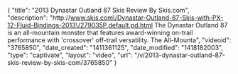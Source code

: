 {
    "title": "2013 Dynastar Outland 87 Skis Review By Skis.com",
    "description": "http:\/\/www.skis.com\/Dynastar-Outland-87-Skis-with-PX-12-Fluid-Bindings-2013\/279035P,default,pd.html  The Dynastar Outland 87 is an all-mountain monster that features award-winning on-trail performance with 'crossover' off-trail versatility. The All-Mounta",
    "videoid": "3765850",
    "date_created": "1411361125",
    "date_modified": "1418182003",
    "type": "captivate",
    "layout": "video",
    "url": "\/v\/2013-dynastar-outland-87-skis-review-by-skis-com\/3765850"
}